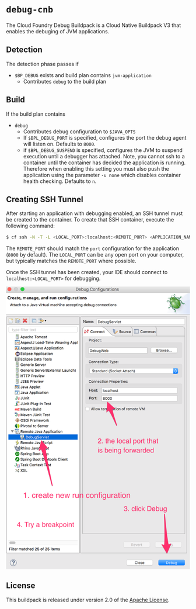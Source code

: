 # `debug-cnb`
The Cloud Foundry Debug Buildpack is a Cloud Native Buildpack V3 that enables the debuging of JVM applications.

## Detection
The detection phase passes if

* `$BP_DEBUG` exists and build plan contains `jvm-application`
  * Contributes `debug` to the build plan

## Build
If the build plan contains

* `debug`
  * Contributes debug configuration to `$JAVA_OPTS`
  * If `$BPL_DEBUG_PORT` is specified, configures the port the debug agent will listen on.  Defaults to `8000`.
  * if `$BPL_DEBUG_SUSPEND` is specified, configures the JVM to suspend execution until a debugger has attached.  Note, you cannot ssh to a container until the container has decided the application is running.  Therefore when enabling this setting you must also push the application using the parameter `-u none` which disables container health checking.  Defaults to `n`.

## Creating SSH Tunnel
After starting an application with debugging enabled, an SSH tunnel must be created to the container.  To create that SSH container, execute the following command:

```bash
$ cf ssh -N -T -L <LOCAL_PORT>:localhost:<REMOTE_PORT> <APPLICATION_NAME>
```

The `REMOTE_PORT` should match the `port` configuration for the application (`8000` by default).  The `LOCAL_PORT` can be any open port on your computer, but typically matches the `REMOTE_PORT` where possible.

Once the SSH tunnel has been created, your IDE should connect to `localhost:<LOCAL_PORT>` for debugging.

![Eclipse Configuration](eclipse.png)

## License
This buildpack is released under version 2.0 of the [Apache License][a].

[a]: https://www.apache.org/licenses/LICENSE-2.0

